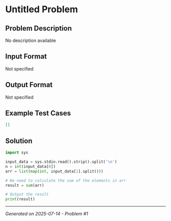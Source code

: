 # Untitled Problem

## Problem Description
No description available

## Input Format
Not specified

## Output Format
Not specified

## Example Test Cases
```json
[]
```

## Solution
```python
import sys

input_data = sys.stdin.read().strip().split('\n')
n = int(input_data[0])
arr = list(map(int, input_data[1].split()))

# We need to calculate the sum of the elements in arr
result = sum(arr)

# Output the result
print(result)
```

---
*Generated on 2025-07-14 - Problem #1*